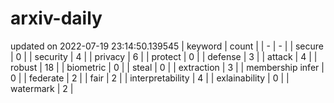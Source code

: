 # arxiv-daily
updated on 2022-07-19 23:14:50.139545
| keyword | count |
| - | - |
| secure | 0 |
| security | 4 |
| privacy | 6 |
| protect | 0 |
| defense | 3 |
| attack | 4 |
| robust | 18 |
| biometric | 0 |
| steal | 0 |
| extraction | 3 |
| membership infer | 0 |
| federate | 2 |
| fair | 2 |
| interpretability | 4 |
| exlainability | 0 |
| watermark | 2 |
